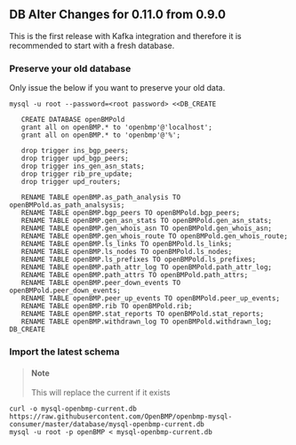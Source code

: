 DB Alter Changes for 0.11.0 from 0.9.0
--------------------------------------
This is the first release with Kafka integration and therefore it is recommended to start with a fresh database.  

### Preserve your old database
Only issue the below if you want to preserve your old data.


```
mysql -u root --password=<root password> <<DB_CREATE

   CREATE DATABASE openBMPold
   grant all on openBMP.* to 'openbmp'@'localhost';
   grant all on openBMP.* to 'openbmp'@'%';
   
   drop trigger ins_bgp_peers;
   drop trigger upd_bgp_peers;
   drop trigger ins_gen_asn_stats;
   drop trigger rib_pre_update;
   drop trigger upd_routers;
    
   RENAME TABLE openBMP.as_path_analysis TO openBMPold.as_path_analsysis;
   RENAME TABLE openBMP.bgp_peers TO openBMPold.bgp_peers;
   RENAME TABLE openBMP.gen_asn_stats TO openBMPold.gen_asn_stats;
   RENAME TABLE openBMP.gen_whois_asn TO openBMPold.gen_whois_asn; 
   RENAME TABLE openBMP.gen_whois_route TO openBMPold.gen_whois_route;
   RENAME TABLE openBMP.ls_links TO openBMPold.ls_links;
   RENAME TABLE openBMP.ls_nodes TO openBMPold.ls_nodes;
   RENAME TABLE openBMP.ls_prefixes TO openBMPold.ls_prefixes;
   RENAME TABLE openBMP.path_attr_log TO openBMPold.path_attr_log;
   RENAME TABLE openBMP.path_attrs TO openBMPold.path_attrs;
   RENAME TABLE openBMP.peer_down_events TO openBMPold.peer_down_events;
   RENAME TABLE openBMP.peer_up_events TO openBMPold.peer_up_events;
   RENAME TABLE openBMP.rib TO openBMPold.rib;
   RENAME TABLE openBMP.stat_reports TO openBMPold.stat_reports;
   RENAME TABLE openBMP.withdrawn_log TO openBMPold.withdrawn_log;
DB_CREATE
```

### Import the latest schema

> #### Note
> This will replace the current if it exists

    curl -o mysql-openbmp-current.db https://raw.githubusercontent.com/OpenBMP/openbmp-mysql-consumer/master/database/mysql-openbmp-current.db
    mysql -u root -p openBMP < mysql-openbmp-current.db

